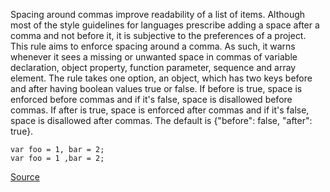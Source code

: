 Spacing around commas improve readability of a list of items. Although most of the style guidelines for languages prescribe adding a space after a comma and not before it, it is subjective to the preferences of a project.
This rule aims to enforce spacing around a comma. As such, it warns whenever it sees a missing or unwanted space in commas of variable declaration, object property, function parameter, sequence and array element.
The rule takes one option, an object, which has two keys before and after having boolean values true or false. If before is true, space is enforced before commas and if it's false, space is disallowed before commas. If after is true, space is enforced after commas and if it's false, space is disallowed after commas. The default is {"before": false, "after": true}.

```
var foo = 1, bar = 2;
var foo = 1 ,bar = 2;

```

[Source](http://eslint.org/docs/rules/comma-spacing)
